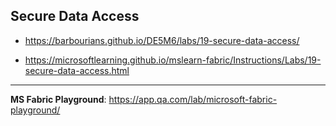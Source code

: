 ## Secure Data Access

- https://barbourians.github.io/DE5M6/labs/19-secure-data-access/

- https://microsoftlearning.github.io/mslearn-fabric/Instructions/Labs/19-secure-data-access.html

<hr>

**MS Fabric Playground**: https://app.qa.com/lab/microsoft-fabric-playground/
